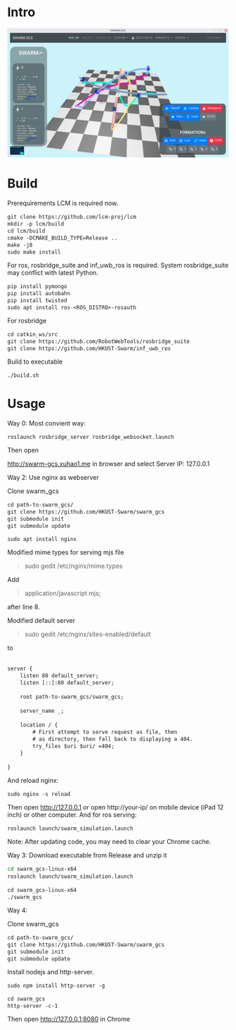 # Intro
![SwarmGCS](./docs/swarm_gcs.png)
# Build
Prerequirements
LCM is required now.

```
git clone https://github.com/lcm-proj/lcm
mkdir -p lcm/build
cd lcm/build
cmake -DCMAKE_BUILD_TYPE=Release ..
make -j8
sudo make install
```

For ros, rosbridge_suite and inf_uwb_ros is required. System rosbridge_suite may conflict with latest Python.
```
pip install pymongo
pip install autobahn
pip install twisted
sudo apt install ros-<ROS_DISTRO>-rosauth
```

For rosbridge
```
cd catkin_ws/src
git clone https://github.com/RobotWebTools/rosbridge_suite
git clone https://github.com/HKUST-Swarm/inf_uwb_ros
```

Build to executable

```bash
./build.sh
```

# Usage
Way 0: Most convient way:

```
roslaunch rosbridge_server rosbridge_websocket.launch
```

Then open 

http://swarm-gcs.xuhao1.me in browser and select Server IP: 127.0.0.1


Way 2: Use nginx as webserver

Clone swarm_gcs
```
cd path-to-swarm_gcs/
git clone https://github.com/HKUST-Swarm/swarm_gcs
git submodule init
git submodule update
```


```
sudo apt install nginx
```

Modified mime types for serving mjs file
>sudo gedit /etc/nginx/mime.types 

Add     
>application/javascript mjs;

after line 8.

Modified default server
>sudo gedit /etc/nginx/sites-enabled/default

to 
```

server {
	listen 80 default_server;
	listen [::]:80 default_server;

	root path-to-swarm_gcs/swarm_gcs;

	server_name _;

	location / {
		# First attempt to serve request as file, then
		# as directory, then fall back to displaying a 404.
		try_files $uri $uri/ =404;
	}

}

```

And reload nginx:
```
sudo nginx -s reload
```
Then open http://127.0.0.1 or open http://your-ip/ on mobile device (iPad 12 inch) or other computer. And for ros serving:

```
roslaunch launch/swarm_simulation.launch
```

Note: After updating code, you may need to clear your Chrome cache.

Way 3: Download executable from Release and unzip it

```bash
cd swarm_gcs-linux-x64
roslaunch launch/swarm_simulation.launch
```

```
cd swarm_gcs-linux-x64
./swarm_gcs
```

Way 4:

Clone swarm_gcs
```
cd path-to-swarm_gcs/
git clone https://github.com/HKUST-Swarm/swarm_gcs
git submodule init
git submodule update
```

Install nodejs and http-server.
```
sudo npm install http-server -g
```

```
cd swarm_gcs
http-server -c-1
```
Then open http://127.0.0.1:8080 in Chrome

